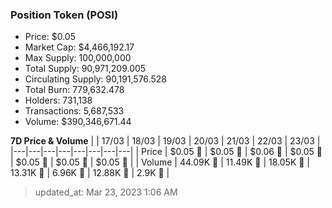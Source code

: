 
  ### Position Token (POSI)
  - Price: $0.05
  - Market Cap: $4,466,192.17
  - Max Supply: 100,000,000
  - Total Supply: 90,971,209.005
  - Circulating Supply: 90,191,576.528
  - Total Burn: 779,632.478
  - Holders: 731,138
  - Transactions: 5,687,533
  - Volume: $390,346,671.44

  **7D Price & Volume**
  | | 17&#x2F;03 | 18&#x2F;03 | 19&#x2F;03 | 20&#x2F;03 | 21&#x2F;03 | 22&#x2F;03 | 23&#x2F;03 |
  |---|---|---|---|---|---|---|---|
  | Price | $0.05 🔻 | $0.05 🚀 | $0.06 🚀 | $0.05 🔻 | $0.05 🔻 | $0.05 🔻 | $0.05 🔻 |
  | Volume | 44.09K 🔻 | 11.49K 🔻 | 18.05K 🚀 | 13.31K 🔻 | 6.96K 🔻 | 12.88K 🚀 | 2.9K 🔻 |

  > updated_at: Mar 23, 2023 1:06 AM
